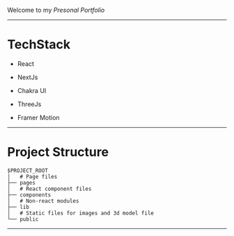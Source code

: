 

Welcome to my *Presonal Portfolio*
 
---
# TechStack

- React

- NextJs

- Chakra UI

- ThreeJs

- Framer Motion

---
# Project Structure

```
$PROJECT_ROOT
│   # Page files
├── pages
│   # React component files
├── components
│   # Non-react modules
├── lib
│   # Static files for images and 3d model file
└── public
```
----


